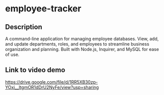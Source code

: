 # employee-tracker

## Description
A command-line application for managing employee databases. View, add, and update departments, roles, and employees to streamline business organization and planning. Built with Node.js, Inquirer, and MySQL for ease of use.

## Link to video demo
https://drive.google.com/file/d/1RR5XB30zp-YOxi__ltgmOR1dDrU2NyFe/view?usp=sharing

